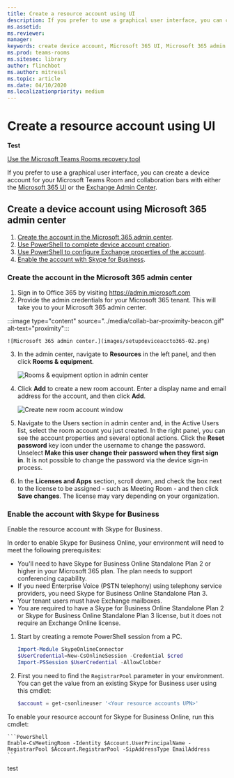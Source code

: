 ```yaml
---
title: Create a resource account using UI
description: If you prefer to use a graphical user interface, you can create a resource account for your Microsoft Teams Rooms and collaboration bars for Microsoft Teams using the Microsoft 365 Admin Center.
ms.assetid: 
ms.reviewer: 
manager: 
keywords: create device account, Microsoft 365 UI, Microsoft 365 admin center
ms.prod: teams-rooms
ms.sitesec: library
author: flinchbot
ms.author: mitressl
ms.topic: article
ms.date: 04/10/2020
ms.localizationpriority: medium
---
```


# Create a resource account using UI

**Test**

[Use the Microsoft Teams Rooms recovery tool](recovery-tool.md)

If you prefer to use a graphical user interface, you can create a device account for your Microsoft Teams Room and collaboration bars with either the [Microsoft 365 UI](#create-device-acct-m365) or the [Exchange Admin Center](#create-device-acct-eac).

## <a href="" id="create-device-acct-m365"></a>Create a device account using Microsoft 365 admin center

1.  [Create the account in the Microsoft 365 admin center](#create-device-acct-m365-admin-ctr).
3.  [Use PowerShell to complete device account creation](#create-device-acct-m365-complete-acct).
4.  [Use PowerShell to configure Exchange properties of the account](#create-device-acct-m365-configure-exch-prop).
5.  [Enable the account with Skype for Business](#create-device-acct-m365-skype-for-business).

### <a href="" id="create-device-acct-m365-admin-ctr"></a>Create the account in the Microsoft 365 admin center

1.  Sign in to Office 365 by visiting https://admin.microsoft.com
2.  Provide the admin credentials for your Microsoft 365 tenant. This will take you to your Microsoft 365 admin center.

:::image type="content" source="../media/collab-bar-proximity-beacon.gif" alt-text="proximity":::

    ![Microsoft 365 admin center.](images/setupdeviceaccto365-02.png)

3. In the admin center, navigate to **Resources** in the left panel, and then click **Rooms & equipment**.

    ![Rooms & equipment option in admin center](images/room-equipment.png)

4. Click **Add** to create a new room account. Enter a display name and email address for the account, and then click **Add**.

    ![Create new room account window](images/room-add.png)

5. Navigate to the Users section in admin center and, in the Active Users list, select the room account you just created. In the right panel, you can see the account properties and several optional actions. Click the **Reset password** key icon under the username to change the password. Unselect **Make this user change their password when they first sign in**. It is not possible to change the password via the device sign-in process.

6. In the **Licenses and Apps** section, scroll down, and check the box next to the license to be assigned - such as Meeting Room - and then click **Save changes**. The license may vary depending on your organization.

### <a href="" id="create-device-acct-o365-skype-for-business"></a>Enable the account with Skype for Business

Enable the resource account with Skype for Business.

In order to enable Skype for Business Online, your environment will need to meet the following prerequisites:

-   You'll need to have Skype for Business Online Standalone Plan 2 or higher in your Microsoft 365 plan. The plan needs to support conferencing capability.
-   If you need Enterprise Voice (PSTN telephony) using telephony service providers, you need Skype for Business Online Standalone Plan 3.
-   Your tenant users must have Exchange mailboxes.
-   You are required to have a Skype for Business Online Standalone Plan 2 or Skype for Business Online Standalone Plan 3 license, but it does not require an Exchange Online license.

1.  Start by creating a remote PowerShell session from a PC.

    ```PowerShell
    Import-Module SkypeOnlineConnector
    $UserCredential=New-CsOnlineSession -Credential $cred
    Import-PSSession $UserCredential -AllowClobber
    ```

2.  First you need to find the `RegistrarPool` parameter in your environment. You can get the value from an existing Skype for Business user using this cmdlet:

    ```PowerShell
    $account = get-csonlineuser '<Your resource accounts UPN>'
    ```
To enable your resource account for Skype for Business Online, run this cmdlet:

    ```PowerShell
    Enable-CsMeetingRoom -Identity $Account.UserPrincipalName -RegistrarPool $Account.RegistrarPool -SipAddressType EmailAddress
    ```

test
